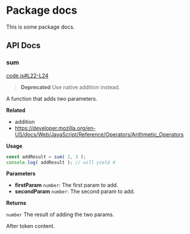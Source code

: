 # Package docs

This is some package docs.

## API Docs

<!-- START TOKEN(Autogenerated API docs) -->

### sum

[code.js#L22-L24](code.js#L22-L24)

> **Deprecated** Use native addition instead.

A function that adds two parameters.

**Related**

-   addition
-   <https://developer.mozilla.org/en-US/docs/Web/JavaScript/Reference/Operators/Arithmetic_Operators>

**Usage**

```js
const addResult = sum( 1, 3 );
console.log( addResult ); // will yield 4
```

**Parameters**

-   **firstParam** `number`: The first param to add.
-   **secondParam** `number`: The second param to add.

**Returns**

`number` The result of adding the two params.


<!-- END TOKEN(Autogenerated API docs) -->

After token content.

